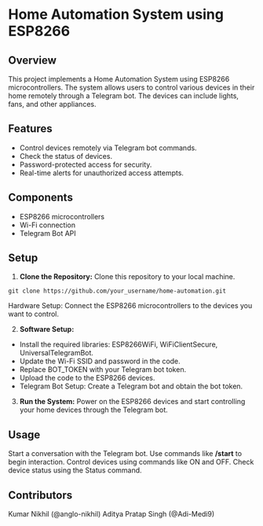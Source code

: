 # Home Automation System using ESP8266


## Overview

This project implements a Home Automation System using ESP8266 microcontrollers.
The system allows users to control various devices in their home remotely through a Telegram bot. 
The devices can include lights, fans, and other appliances.

## Features

* Control devices remotely via Telegram bot commands.
* Check the status of devices.
* Password-protected access for security.
* Real-time alerts for unauthorized access attempts.

## Components

* ESP8266 microcontrollers
* Wi-Fi connection
* Telegram Bot API

## Setup

 1. **Clone the Repository:** Clone this repository to your local machine.
 
 ```
 git clone https://github.com/your_username/home-automation.git
 ```

 Hardware Setup: Connect the ESP8266 microcontrollers to the devices you want to control.

2. **Software Setup:**

* Install the required libraries: ESP8266WiFi, WiFiClientSecure, UniversalTelegramBot.
* Update the Wi-Fi SSID and password in the code.
* Replace BOT_TOKEN with your Telegram bot token.
* Upload the code to the ESP8266 devices.
* Telegram Bot Setup: Create a Telegram bot and obtain the bot token.

3. **Run the System:** Power on the ESP8266 devices and start controlling your home devices through the Telegram bot.

## **Usage**
Start a conversation with the Telegram bot.
Use commands like **/start** to begin interaction.
Control devices using commands like ON and OFF.
Check device status using the Status command.

## Contributors
Kumar Nikhil (@anglo-nikhil)
Aditya Pratap Singh (@Adi-Medi9)


